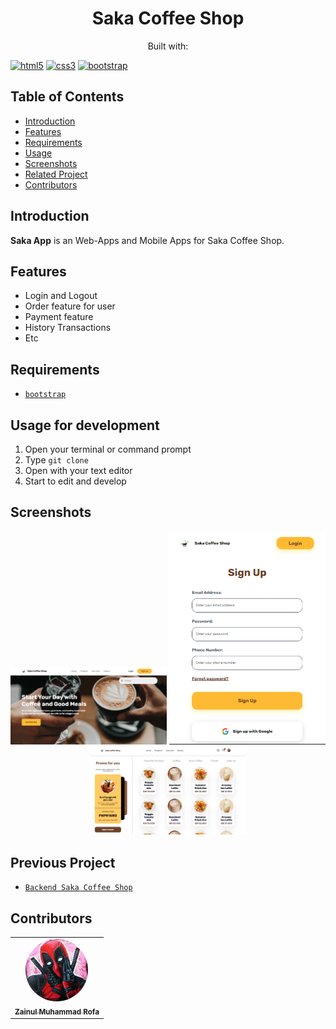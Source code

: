 <h1 align="center">Saka Coffee Shop</h1>
<p align="center">
  Built with:
</p>

[![html5](https://img.shields.io/badge/HTML5-E34F26?style=for-the-badge&logo=html5&logoColor=white)]()
[![css3](https://img.shields.io/badge/CSS3-1572B6?style=for-the-badge&logo=css3&logoColor=white)]()
[![bootstrap](https://img.shields.io/badge/Bootstrap-563D7C?style=for-the-badge&logo=bootstrap&logoColor=white)]()

## Table of Contents

- [Introduction](#introduction)
- [Features](#features)
- [Requirements](#requirements)
- [Usage](#usage-for-development)
- [Screenshots](#screenshots)
- [Related Project](#related-project-backend)
- [Contributors](#contributors)

## Introduction

<b>Saka App</b> is an Web-Apps and Mobile Apps for Saka Coffee Shop.

## Features

- Login and Logout
- Order feature for user
- Payment feature
- History Transactions
- Etc

## Requirements

- [`bootstrap`](https://getbootstrap.com/)

## Usage for development

1. Open your terminal or command prompt
2. Type `git clone `
3. Open with your text editor
4. Start to edit and develop

## Screenshots

<div align="center">
    <img width="250" src="img/ss-homepage.PNG">   
    <img width="250" src="img/ss-login.PNG">
    <img width="250" src="img/ss-product.PNG">
</div>

## Previous Project

- [`Backend Saka Coffee Shop`](https://github.com/zainulrofa/saka-coffee-shop.git)

## Contributors

<center>
  <table>
    <tr>
      <td align="center">
        <a href="https://github.com/zainulrofa">
          <img width="100" style="border-radius:50%;"; src="img/profile.jpg" alt="profile"><br/>
          <sub><b>Zainul Muhammad Rofa</b></sub>
        </a>
      </td>
    </tr>
  </table>
</center>

